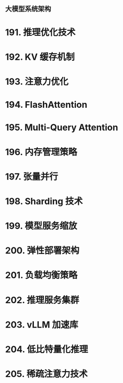 ## 大模型系统架构

  

# 191. 推理优化技术

# 192. KV 缓存机制

# 193. 注意力优化

# 194. FlashAttention

# 195. Multi-Query Attention

# 196. 内存管理策略

# 197. 张量并行

# 198. Sharding 技术

# 199. 模型服务缩放

# 200. 弹性部署架构

# 201. 负载均衡策略

# 202. 推理服务集群

# 203. vLLM 加速库

# 204. 低比特量化推理

# 205. 稀疏注意力技术